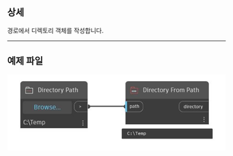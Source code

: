 ## 상세
경로에서 디렉토리 객체를 작성합니다.
___
## 예제 파일

![Directory From Path](./CoreNodeModels.Input.DirectoryObject_img.jpg)

